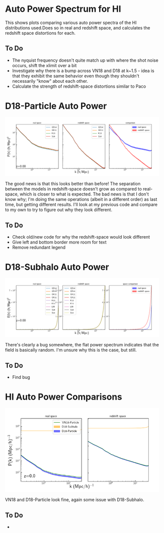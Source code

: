 # Auto Power Spectrum for HI

This shows plots comparing various auto power spectra of the HI distributions used.Does so in real and redshift space, and calculates the redshift space distortions for each.

## To Do
* The nyquist frequency doesn't quite match up with where the shot noise occurs, shift the xlimit over a bit
* Investigate why there is a bump across VN18 and D18 at k~1.5 - idea is that they exhibit the same behavior even though they shouldn't necessarily "know" about each other.
* Calculate the strength of redshift-space distortions similar to Paco

# D18-Particle Auto Power

<img src='hiptl_pk_models_redshift_vs_distortions.png'>

The good news is that this looks better than before! The separation between the models in redshift-space doesn't grow as compared to real-space, which is closer to what is expected. The bad news is that I don't know why; I'm doing the same operations (albeit in a different order) as last time, but getting different results. I'll look at my previous code and compare to my own to try to figure out why they look different.

## To Do
* Check old/new code for why the redshift-space would look different
* Give left and bottom border more room for text
* Remove redundant legend

# D18-Subhalo Auto Power

<img src='hisubhalo_pk_models_redshift_vs_distortions.png'>

There's clearly a bug somewhere, the flat power spectrum indicates that the field is basically random. I'm unsure why this is the case, but still.

## To Do
* Find bug

# HI Auto Power Comparisons

<img src='HI_auto_pk_redshift_vs_space.png'>

VN18 and D18-Particle look fine, again some issue with D18-Subhalo.
## To Do
* 